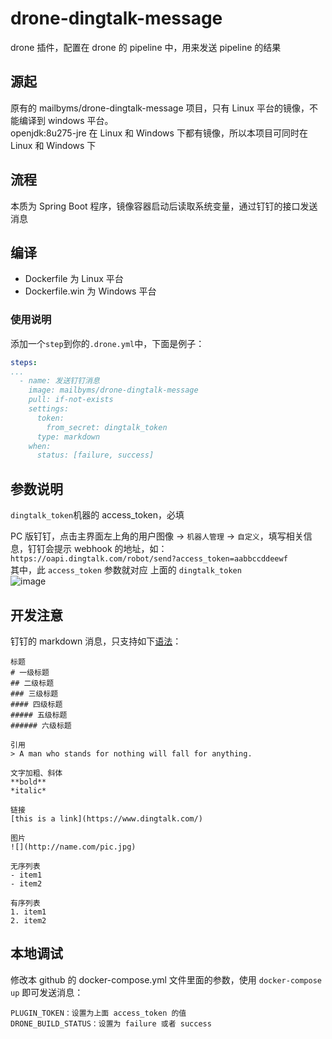 # drone-dingtalk-message
drone 插件，配置在 drone 的 pipeline 中，用来发送 pipeline 的结果

## 源起
原有的 mailbyms/drone-dingtalk-message 项目，只有 Linux 平台的镜像，不能编译到 windows 平台。  
openjdk:8u275-jre 在 Linux 和 Windows 下都有镜像，所以本项目可同时在 Linux 和 Windows 下 

## 流程
本质为 Spring Boot 程序，镜像容器启动后读取系统变量，通过钉钉的接口发送消息

## 编译
- Dockerfile 为 Linux 平台
- Dockerfile.win 为 Windows 平台

### 使用说明
添加一个`step`到你的`.drone.yml`中，下面是例子：

```yaml
steps:
...
  - name: 发送钉钉消息
    image: mailbyms/drone-dingtalk-message
    pull: if-not-exists
    settings:
      token:
        from_secret: dingtalk_token
      type: markdown
    when:
      status: [failure, success]
```

## 参数说明
`dingtalk_token`机器的 access_token，必填

PC 版钉钉，点击主界面左上角的用户图像 -> `机器人管理` -> `自定义`，填写相关信息，钉钉会提示 webhook 的地址，如：`
https://oapi.dingtalk.com/robot/send?access_token=aabbccddeewf`  
其中，此 `access_token` 参数就对应 上面的 `dingtalk_token`  
![image](https://user-images.githubusercontent.com/16809751/121153859-02e39780-c879-11eb-9ae5-ded0ddbd82e5.png)

## 开发注意
钉钉的 markdown 消息，只支持如下[语法](https://developers.dingtalk.com/document/app/develop-enterprise-internal-robots/title-mno-3qd-5f9)：
```
标题
# 一级标题
## 二级标题
### 三级标题
#### 四级标题
##### 五级标题
###### 六级标题
 
引用
> A man who stands for nothing will fall for anything.
 
文字加粗、斜体
**bold**
*italic*
 
链接
[this is a link](https://www.dingtalk.com/)
 
图片
![](http://name.com/pic.jpg)
 
无序列表
- item1
- item2
 
有序列表
1. item1
2. item2
```

## 本地调试
修改本 github 的 docker-compose.yml 文件里面的参数，使用 `docker-compose up` 即可发送消息：  
```
PLUGIN_TOKEN：设置为上面 access_token 的值
DRONE_BUILD_STATUS：设置为 failure 或者 success
```
